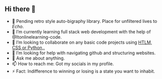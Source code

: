 ## Hi there 👋

- 🔭 Pending retro style auto-bigraphy library. Place for unfiltered lives to *Echo*.
- 🌱 I’m currently learning full stack web development with the help of @Itonlinelearning-code.
- 👯 I’m looking to collaborate on any basic code projects using <ins>HTLM, CSS or Python,<ins>.
- 🤔 I’m looking for help with navigating github and structuring websites.
- 💬 Ask me about anything.
- 📫 How to reach me: Got my socials in my profile.
- ⚡ Fact: Indifference to winning or losing is a state you want to inhabit. 

